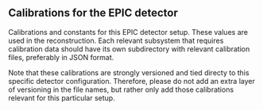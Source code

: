 ## Calibrations for the EPIC detector

Calibrations and constants for this EPIC detector setup. These values are used in the
reconstruction. Each relevant subsystem that requires calibration data should have
its own subdirectory with relevant calibration files, preferably in JSON format.

Note that these calibrations are strongly versioned and tied directy to this specific
detector configuration. Therefore, please do not add an extra layer of versioning in the
file names, but rather only add those calibrations relevant for this particular setup.
